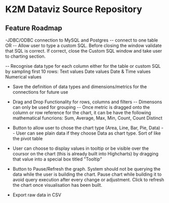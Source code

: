 # K2M Dataviz Source Repository

## Feature Roadmap

-JDBC/ODBC connection to MySQL and Postgres
-- connect to one table OR
-- Allow user to type a custom SQL. Before closing the window validate that SQL is correct. If correct, close the Custom SQL window and take user to charting section.

-- Recognise data type for each column either for the table or custom SQL by sampling first 10 rows:
Text values
Date values
Date & Time values
Numerical values

- Save the definition of data types and dimensions/metrics for the connections for future use

- Drag and Drop Functionality for rows, columns and filters
-- Dimensons can only be used for grouping
-- Once metric is dragged onto the column or row reference for the chart, it can be have the following mathematical funcrions: Sum, Average, Max, Min, Count, Count Distinct

- Button to allow user to chose the chart type (Area, Line, Bar, Pie, Data)
-- User can see plain data if they choose Data as chart type. Sort of like the pivot table

- User can choose to display values in tooltip or be visible over the coursor on the chart (this is already built into Highcharts) by dragging that value into a special box titled "Tooltip"

- Button to Pause/Refresh the graph. System should not be querying the data while the user is building the chart. Pause chart while building it to avoid query execution after every change or adjustment. Click to refresh the chart once visualisation has been built.

- Export raw data in CSV

